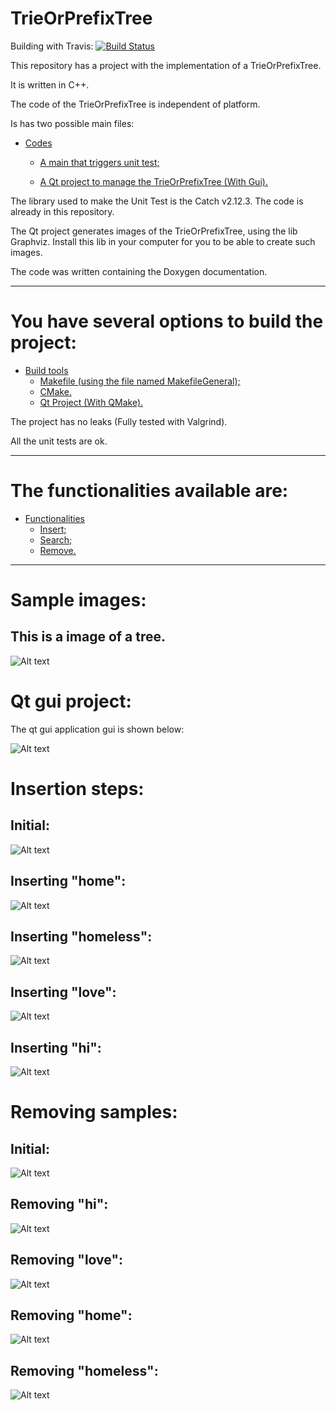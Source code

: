 TrieOrPrefixTree
====================
Building with Travis: [![Build Status](https://www.travis-ci.com/danielScLima/TrieOrPrefixTree.svg?branch=master)](https://www.travis-ci.com/danielScLima/TrieOrPrefixTree)

This repository has a project with the implementation of a TrieOrPrefixTree.

It is written in C++.

The code of the TrieOrPrefixTree is independent of platform.

Is has two possible main files:

* [Codes](#markdown-header)
	* [A main that triggers unit test;](#markdown-header-emphasis)

	* [A Qt project to manage the TrieOrPrefixTree (With Gui).](#markdown-header-strikethrough)
	
The library used to make the Unit Test is the Catch v2.12.3. The code is already in this repository.

The Qt project generates images of the TrieOrPrefixTree, using the lib Graphviz.
Install this lib in your computer for you to be able to create such images.

The code was written containing the Doxygen documentation.

- - -

You have several options to build the project: 
====================

* [Build tools](#markdown-header)
	* [Makefile (using the file named MakefileGeneral);](#markdown-header-emphasis)
	* [CMake.](#markdown-header-emphasis)
	* [Qt Project (With QMake).](#markdown-header-emphasis)

The project has no leaks (Fully tested with Valgrind).

All the unit tests are ok.

- - -

The functionalities available are: 
====================

* [Functionalities](#markdown-header)
	* [Insert;](#markdown-header-emphasis)
	* [Search;](#markdown-header-emphasis)	
	* [Remove.](#markdown-header-emphasis)
	
- - -

Sample images: 
====================

## This is a image of a tree.

![Alt text](images/sample.png)


Qt gui project: 
====================
The qt gui application gui is shown below:

![Alt text](images/guisample.png)



Insertion steps: 
====================

## Initial:

![Alt text](images/insertion/0.png)

## Inserting "home":

![Alt text](images/insertion/1.png)

## Inserting "homeless":

![Alt text](images/insertion/2.png)

## Inserting "love":

![Alt text](images/insertion/3.png)

## Inserting "hi":

![Alt text](images/insertion/4.png)



Removing samples: 
====================

## Initial:

![Alt text](images/remove/0.png)

## Removing "hi":

![Alt text](images/remove/1.png)

## Removing "love":

![Alt text](images/remove/2.png)

## Removing "home":

![Alt text](images/remove/3.png)

## Removing "homeless":

![Alt text](images/remove/4.png)

